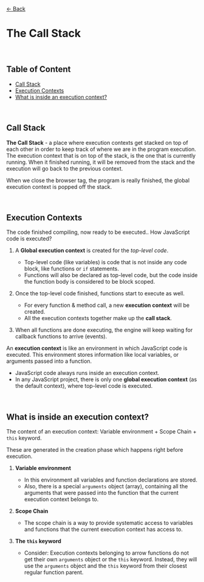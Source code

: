 [&larr; Back](./README.md)

# The Call Stack

<br>

## Table of Content

- [Call Stack](#call-stack)
- [Execution Contexts](#execution-contexts)
- [What is inside an execution context?](#what-is-inside-an-execution-context)

<br>

## Call Stack

**The Call Stack** - a place where execution contexts get stacked on top of each other in order to keep track of where we are in the program execution. The execution context that is on top of the stack, is the one that is currently running. When it finished running, it will be removed from the stack and the execution will go back to the previous context.

When we close the browser tag, the program is really finished, the global execution context is popped off the stack.

<br>

## Execution Contexts

The code finished compiling, now ready to be executed.. How JavaScript code is executed?

1. A **Global execution context** is created for the _top-level code_.

   - Top-level code (like variables) is code that is not inside any code block, like functions or `if` statements.
   - Functions will also be declared as top-level code, but the code inside the function body is considered to be block scoped.

<div></div>

2. Once the top-level code finished, functions start to execute as well.

   - For every function & method call, a new **execution context** will be created.
   - All the execution contexts together make up the **call stack**.

<div></div>

3. When all functions are done executing, the engine will keep waiting for callback functions to arrive (events).

<div></div>

An **execution context** is like an environment in which JavaScript code is executed. This environment stores information like local variables, or arguments passed into a function.

- JavaScript code always runs inside an execution context.
- In any JavaScript project, there is only one **global execution context** (as the default context), where top-level code is executed.

<br>

## What is inside an execution context?

The content of an execution context: Variable environment + Scope Chain + `this` keyword.

These are generated in the creation phase which happens right before execution.

1. **Variable environment**

   - In this environment all variables and function declarations are stored.
   - Also, there is a special `arguments` object (array), containing all the arguments that were passed into the function that the current execution context belongs to.

<div></div>

2. **Scope Chain**

   - The scope chain is a way to provide systematic access to variables and functions that the current execution context has access to.

<div></div>

3. **The `this` keyword**

   - Consider: Execution contexts belonging to arrow functions do not get their own `arguments` object or the `this` keyword. Instead, they will use the `arguments` object and the `this` keyword from their closest regular function parent.

<div></div>

<br>
